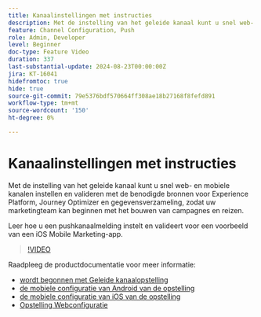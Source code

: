 ```yaml
---
title: Kanaalinstellingen met instructies
description: Met de instelling van het geleide kanaal kunt u snel web- en mobiele kanalen instellen en valideren met de benodigde bronnen voor Experience Platform, Journey Optimizer en gegevensverzameling, zodat uw marketingteam kan beginnen met het bouwen van campagnes en reizen. Leer hoe u een pushkanaalmelding instelt en valideert voor een voorbeeld van een iOS Mobile Marketing-app.
feature: Channel Configuration, Push
role: Admin, Developer
level: Beginner
doc-type: Feature Video
duration: 337
last-substantial-update: 2024-08-23T00:00:00Z
jira: KT-16041
hidefromtoc: true
hide: true
source-git-commit: 79e5376bdf570664ff308ae18b27168f8fefd891
workflow-type: tm+mt
source-wordcount: '150'
ht-degree: 0%

---
```



# Kanaalinstellingen met instructies

Met de instelling van het geleide kanaal kunt u snel web- en mobiele kanalen instellen en valideren met de benodigde bronnen voor Experience Platform, Journey Optimizer en gegevensverzameling, zodat uw marketingteam kan beginnen met het bouwen van campagnes en reizen.

Leer hoe u een pushkanaalmelding instelt en valideert voor een voorbeeld van een iOS Mobile Marketing-app.

>[!VIDEO](https://video.tv.adobe.com/v/3433053/?learn=on)

Raadpleeg de productdocumentatie voor meer informatie:

* [ wordt begonnen met Geleide kanaalopstelling ](https://experienceleague.adobe.com/en/docs/journey-optimizer/using/configuration/guided-setup/set-mobile-config)
* [ de mobiele configuratie van Android van de opstelling ](https://experienceleague.adobe.com/en/docs/journey-optimizer/using/configuration/guided-setup/set-mobile-android)
* [ de mobiele configuratie van iOS van de opstelling ](https://experienceleague.adobe.com/en/docs/journey-optimizer/using/configuration/guided-setup/set-mobile-ios)
* [ Opstelling Webconfiguratie ](https://experienceleague.adobe.com/en/docs/journey-optimizer/using/configuration/guided-setup/set-mobile-web)
